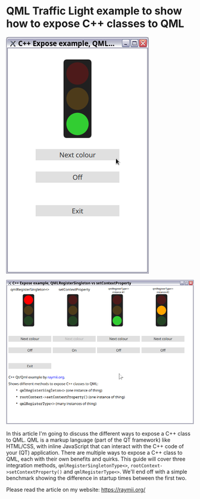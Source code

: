 # QML Traffic Light example to show how to expose C++ classes to QML

![screenshot](screenshot.png)

![screenshot2](screenshot-2.png)

In this article I'm going to discuss the different ways to expose a C++ class
to QML.  QML is a markup language (part of the QT framework) like HTML/CSS,
with inline JavaScript that can interact with the C++ code of your
(QT) application. There are multiple ways to expose a C++ class to QML, each
with their own benefits and quirks. This guide will cover three integration
methods, `qmlRegisterSingletonType<>`, `rootContext->setContextProperty()` 
and `qmlRegisterType<>`. We'll end off with a simple benchmark showing the
difference in startup times between the first two. 

Please read the article on my website: https://raymii.org/